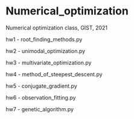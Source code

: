# Numerical_optimization
Numerical optimization class, GIST, 2021

hw1 - root_finding_methods.py

hw2 - unimodal_optimization.py

hw3 - multivariate_optimization.py

hw4 - method_of_steepest_descent.py

hw5 - conjugate_gradient.py

hw6 - observation_fitting.py

hw7 - genetic_algorithm.py

